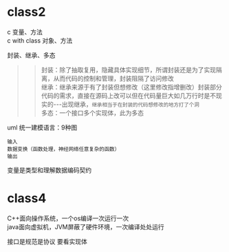 class2
===
c 变量、方法<br>
c with class 对象、方法

封装、继承、多态
>>封装：除了抽取复用，隐藏具体实现细节，所谓封装还是为了实现隔离，从而代码的控制和管理，封装阻隔了访问修改<br>
>>继承：继承来源于有了封装但想修改（这里修改指增删改）封装部分代码的需求，直接在源码上改可以但在代码量巨大如几万行时是不现实的---出现继承，`继承相当于在封装的代码想修改的地方打了个洞`<br>
>>多态：一个接口多个实现体，此为多态

uml 统一建模语言：9种图

    输入
    数据变换（函数处理，神经网络任意复杂的函数）
    输出


变量是类型和理解数据编码契约

class4
===
C++面向操作系统，一个os编译一次运行一次  
java面向虚拟机，JVM屏蔽了硬件环境，一次编译处处运行



接口是规范是协议
要看实现体
